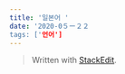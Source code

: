 ```yaml
---
title: '일본어 '
date: '2020-0５ー２２
tags: ['언어']
---
```



> Written with [StackEdit](https://stackedit.io/).
<!--stackedit_data:
eyJoaXN0b3J5IjpbMjA2ODQxNDMxMl19
-->